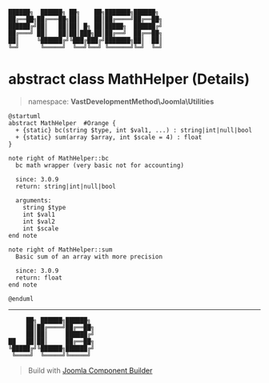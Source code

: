 ```
██████╗  ██████╗ ██╗    ██╗███████╗██████╗
██╔══██╗██╔═══██╗██║    ██║██╔════╝██╔══██╗
██████╔╝██║   ██║██║ █╗ ██║█████╗  ██████╔╝
██╔═══╝ ██║   ██║██║███╗██║██╔══╝  ██╔══██╗
██║     ╚██████╔╝╚███╔███╔╝███████╗██║  ██║
╚═╝      ╚═════╝  ╚══╝╚══╝ ╚══════╝╚═╝  ╚═╝
```
# abstract class MathHelper (Details)
> namespace: **VastDevelopmentMethod\Joomla\Utilities**
```uml
@startuml
abstract MathHelper  #Orange {
  + {static} bc(string $type, int $val1, ...) : string|int|null|bool
  + {static} sum(array $array, int $scale = 4) : float
}

note right of MathHelper::bc
  bc math wrapper (very basic not for accounting)

  since: 3.0.9
  return: string|int|null|bool
  
  arguments:
    string $type
    int $val1
    int $val2
    int $scale
end note

note right of MathHelper::sum
  Basic sum of an array with more precision

  since: 3.0.9
  return: float
end note
 
@enduml
```

---
```
     ██╗ ██████╗██████╗
     ██║██╔════╝██╔══██╗
     ██║██║     ██████╔╝
██   ██║██║     ██╔══██╗
╚█████╔╝╚██████╗██████╔╝
 ╚════╝  ╚═════╝╚═════╝
```
> Build with [Joomla Component Builder](https://git.vdm.dev/joomla/Component-Builder)

